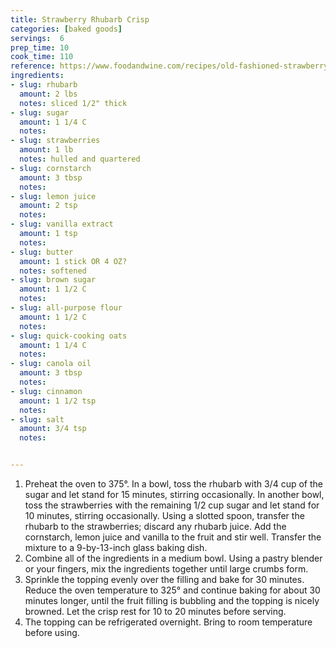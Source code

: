 ```yaml
---
title: Strawberry Rhubarb Crisp
categories: [baked goods]
servings:  6
prep_time: 10
cook_time: 110
reference: https://www.foodandwine.com/recipes/old-fashioned-strawberry-rhubarb-crisp
ingredients:
- slug: rhubarb
  amount: 2 lbs
  notes: sliced 1/2" thick
- slug: sugar
  amount: 1 1/4 C
  notes:
- slug: strawberries
  amount: 1 lb
  notes: hulled and quartered
- slug: cornstarch
  amount: 3 tbsp
  notes:
- slug: lemon juice
  amount: 2 tsp
  notes:
- slug: vanilla extract
  amount: 1 tsp
  notes:
- slug: butter
  amount: 1 stick OR 4 OZ?
  notes: softened
- slug: brown sugar
  amount: 1 1/2 C
  notes:
- slug: all-purpose flour
  amount: 1 1/2 C
  notes:
- slug: quick-cooking oats
  amount: 1 1/4 C
  notes:
- slug: canola oil
  amount: 3 tbsp
  notes:
- slug: cinnamon
  amount: 1 1/2 tsp
  notes:
- slug: salt
  amount: 3/4 tsp
  notes:


---
```


1. Preheat the oven to 375°. In a bowl, toss the rhubarb with 3/4 cup of the sugar and let stand for 15 minutes, stirring occasionally. In another bowl, toss the strawberries with the remaining 1/2 cup sugar and let stand for 10 minutes, stirring occasionally. Using a slotted spoon, transfer the rhubarb to the strawberries; discard any rhubarb juice. Add the cornstarch, lemon juice and vanilla to the fruit and stir well. Transfer the mixture to a 9-by-13-inch glass baking dish.
2. Combine all of the ingredients in a medium bowl. Using a pastry blender or your fingers, mix the ingredients together until large crumbs form.
3. Sprinkle the topping evenly over the filling and bake for 30 minutes. Reduce the oven temperature to 325° and continue baking for about 30 minutes longer, until the fruit filling is bubbling and the topping is nicely browned. Let the crisp rest for 10 to 20 minutes before serving.
4. The topping can be refrigerated overnight. Bring to room temperature before using.
